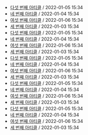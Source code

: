 - [다섯 번째 아티클](/home/runner/work/newsletter_awesome_articles/newsletter_awesome_articles/archive/1/fifth.yaml) / 2022-01-05 15:34
- [네 번째 아티클](/home/runner/work/newsletter_awesome_articles/newsletter_awesome_articles/archive/1/fourth.yaml) / 2022-01-04 15:34
- [여섯 번째 아티클](/home/runner/work/newsletter_awesome_articles/newsletter_awesome_articles/archive/1/sixth.yaml) / 2022-01-06 15:34
- [세 번째 아티클](/home/runner/work/newsletter_awesome_articles/newsletter_awesome_articles/archive/1/third.yaml) / 2022-01-03 15:34
- [다섯 번째 아티클](/home/runner/work/newsletter_awesome_articles/newsletter_awesome_articles/archive/2/fifth.yaml) / 2022-01-05 15:34
- [네 번째 아티클](/home/runner/work/newsletter_awesome_articles/newsletter_awesome_articles/archive/2/fourth.yaml) / 2022-01-04 15:34
- [여섯 번째 아티클](/home/runner/work/newsletter_awesome_articles/newsletter_awesome_articles/archive/2/sixth.yaml) / 2022-01-06 15:34
- [세 번째 아티클](/home/runner/work/newsletter_awesome_articles/newsletter_awesome_articles/archive/2/third.yaml) / 2022-01-03 15:34
- [다섯 번째 아티클](archive/3/fifth.yaml) / 2022-01-05 15:34
- [네 번째 아티클](archive/3/fourth.yaml) / 2022-01-04 15:34
- [여섯 번째 아티클](archive/3/sixth.yaml) / 2022-01-06 15:34
- [세 번째 아티클](archive/3/third.yaml) / 2022-01-03 15:34
- [다섯 번째 아티클](//blob/archive/4/fifth.yaml) / 2022-01-05 15:34
- [네 번째 아티클](//blob/archive/4/fourth.yaml) / 2022-01-04 15:34
- [여섯 번째 아티클](//blob/archive/4/sixth.yaml) / 2022-01-06 15:34
- [세 번째 아티클](//blob/archive/4/third.yaml) / 2022-01-03 15:34
- [다섯 번째 아티클](//blob/archive/5/fifth.yaml) / 2022-01-05 15:34
- [네 번째 아티클](//blob/archive/5/fourth.yaml) / 2022-01-04 15:34
- [여섯 번째 아티클](//blob/archive/5/sixth.yaml) / 2022-01-06 15:34
- [세 번째 아티클](//blob/archive/5/third.yaml) / 2022-01-03 15:34
